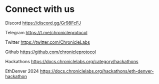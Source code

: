 # Connect with us

Discord https://discord.gg/Gr98FcFJ 

Telegram https://t.me/chronicleprotocol

Twitter https://twitter.com/ChronicleLabs

Github https://github.com/chronicleprotocol

Hackathons https://docs.chroniclelabs.org/category/hackathons

EthDenver 2024 https://docs.chroniclelabs.org/hackathons/eth-denver-hackathon 